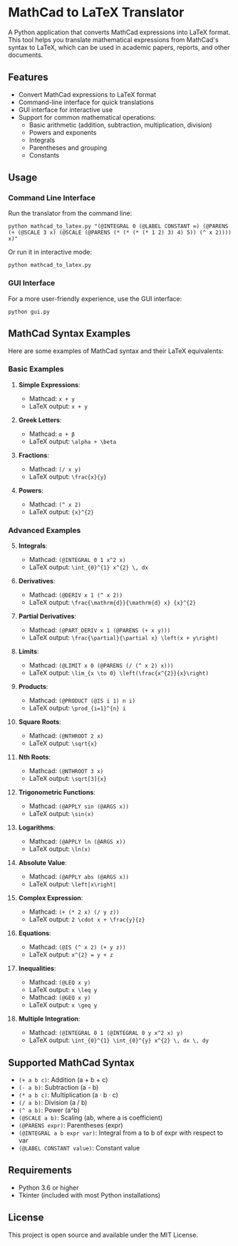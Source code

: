 # MathCad to LaTeX Translator

A Python application that converts MathCad expressions into LaTeX format. This tool helps you translate mathematical expressions from MathCad's syntax to LaTeX, which can be used in academic papers, reports, and other documents.

## Features

- Convert MathCad expressions to LaTeX format
- Command-line interface for quick translations
- GUI interface for interactive use
- Support for common mathematical operations:
  - Basic arithmetic (addition, subtraction, multiplication, division)
  - Powers and exponents
  - Integrals
  - Parentheses and grouping
  - Constants

## Usage

### Command Line Interface

Run the translator from the command line:

```
python mathcad_to_latex.py "(@INTEGRAL 0 (@LABEL CONSTANT ∞) (@PARENS (+ (@SCALE 3 x) (@SCALE (@PARENS (* (* (* (* 1 2) 3) 4) 5)) (^ x 2)))) x)"
```

Or run it in interactive mode:

```
python mathcad_to_latex.py
```

### GUI Interface

For a more user-friendly experience, use the GUI interface:

```
python gui.py
```

## MathCad Syntax Examples

Here are some examples of MathCad syntax and their LaTeX equivalents:

### Basic Examples

1. **Simple Expressions**:
   - Mathcad: `x + y`
   - LaTeX output: `x + y`

2. **Greek Letters**:
   - Mathcad: `α + β`
   - LaTeX output: `\alpha + \beta`

3. **Fractions**:
   - Mathcad: `(/ x y)`
   - LaTeX output: `\frac{x}{y}`

4. **Powers**:
   - Mathcad: `(^ x 2)`
   - LaTeX output: `{x}^{2}`

### Advanced Examples

5. **Integrals**:
   - Mathcad: `(@INTEGRAL 0 1 x^2 x)`
   - LaTeX output: `\int_{0}^{1} x^{2} \, dx`

6. **Derivatives**:
   - Mathcad: `(@DERIV x 1 (^ x 2))`
   - LaTeX output: `\frac{\mathrm{d}}{\mathrm{d} x} {x}^{2}`

7. **Partial Derivatives**:
   - Mathcad: `(@PART_DERIV x 1 (@PARENS (+ x y)))`
   - LaTeX output: `\frac{\partial}{\partial x} \left(x + y\right)`

8. **Limits**:
   - Mathcad: `(@LIMIT x 0 (@PARENS (/ (^ x 2) x)))`
   - LaTeX output: `\lim_{x \to 0} \left(\frac{x^{2}}{x}\right)`

9. **Products**:
   - Mathcad: `(@PRODUCT (@IS i 1) n i)`
   - LaTeX output: `\prod_{i=1}^{n} i`

10. **Square Roots**:
    - Mathcad: `(@NTHROOT 2 x)`
    - LaTeX output: `\sqrt{x}`

11. **Nth Roots**:
    - Mathcad: `(@NTHROOT 3 x)`
    - LaTeX output: `\sqrt[3]{x}`

12. **Trigonometric Functions**:
    - Mathcad: `(@APPLY sin (@ARGS x))`
    - LaTeX output: `\sin(x)`

13. **Logarithms**:
    - Mathcad: `(@APPLY ln (@ARGS x))`
    - LaTeX output: `\ln(x)`

14. **Absolute Value**:
    - Mathcad: `(@APPLY abs (@ARGS x))`
    - LaTeX output: `\left|x\right|`

15. **Complex Expression**:
    - Mathcad: `(+ (* 2 x) (/ y z))`
    - LaTeX output: `2 \cdot x + \frac{y}{z}`

16. **Equations**:
    - Mathcad: `(@IS (^ x 2) (+ y z))`
    - LaTeX output: `x^{2} = y + z`

17. **Inequalities**:
    - Mathcad: `(@LEQ x y)`
    - LaTeX output: `x \leq y`
    - Mathcad: `(@GEQ x y)`
    - LaTeX output: `x \geq y`

18. **Multiple Integration**:
    - Mathcad: `(@INTEGRAL 0 1 (@INTEGRAL 0 y x^2 x) y)`
    - LaTeX output: `\int_{0}^{1} \int_{0}^{y} x^{2} \, dx \, dy`

## Supported MathCad Syntax

- `(+ a b c)`: Addition (a + b + c)
- `(- a b)`: Subtraction (a - b)
- `(* a b c)`: Multiplication (a · b · c)
- `(/ a b)`: Division (a / b)
- `(^ a b)`: Power (a^b)
- `(@SCALE a b)`: Scaling (ab, where a is coefficient)
- `(@PARENS expr)`: Parentheses (expr)
- `(@INTEGRAL a b expr var)`: Integral from a to b of expr with respect to var
- `(@LABEL CONSTANT value)`: Constant value

## Requirements

- Python 3.6 or higher
- Tkinter (included with most Python installations)

## License

This project is open source and available under the MIT License.